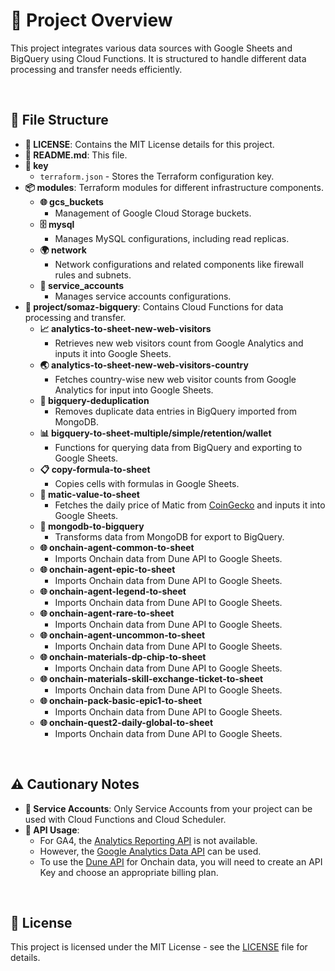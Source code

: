 # 🚀 Project Overview

This project integrates various data sources with Google Sheets and BigQuery using Cloud Functions. It is structured to handle different data processing and transfer needs efficiently.

<br/>

## 📁 File Structure

- **📜 LICENSE**: Contains the MIT License details for this project.
- **📄 README.md**: This file.
- **🔑 key**
  - `terraform.json` - Stores the Terraform configuration key.
- **📦 modules**: Terraform modules for different infrastructure components.
  - **🌐 gcs_buckets**
    - Management of Google Cloud Storage buckets.
  - **🗄️ mysql**
    - Manages MySQL configurations, including read replicas.
  - **🌍 network**
    - Network configurations and related components like firewall rules and subnets.
  - **🔐 service_accounts**
    - Manages service accounts configurations.
- **🔧 project/somaz-bigquery**: Contains Cloud Functions for data processing and transfer.
  - **📈 analytics-to-sheet-new-web-visitors**
    - Retrieves new web visitors count from Google Analytics and inputs it into Google Sheets.
  - **🌏 analytics-to-sheet-new-web-visitors-country**
    - Fetches country-wise new web visitor counts from Google Analytics for input into Google Sheets.
  - **🔄 bigquery-deduplication**
    - Removes duplicate data entries in BigQuery imported from MongoDB.
  - **📊 bigquery-to-sheet-multiple/simple/retention/wallet**
    - Functions for querying data from BigQuery and exporting to Google Sheets.
  - **📋 copy-formula-to-sheet**
    - Copies cells with formulas in Google Sheets.
  - **💱 matic-value-to-sheet**
    - Fetches the daily price of Matic from [CoinGecko](https://www.coingecko.com/ko/%EC%BD%94%EC%9D%B8/polygon/historical_data#panel) and inputs it into Google Sheets.
  - **🔄 mongodb-to-bigquery**
    - Transforms data from MongoDB for export to BigQuery.
  - **🌐 onchain-agent-common-to-sheet**
    - Imports Onchain data from Dune API to Google Sheets.
  - **🌐 onchain-agent-epic-to-sheet**
    - Imports Onchain data from Dune API to Google Sheets.
  - **🌐 onchain-agent-legend-to-sheet**
    - Imports Onchain data from Dune API to Google Sheets.
  - **🌐 onchain-agent-rare-to-sheet**
    - Imports Onchain data from Dune API to Google Sheets.
  - **🌐 onchain-agent-uncommon-to-sheet**
    - Imports Onchain data from Dune API to Google Sheets.
  - **🌐 onchain-materials-dp-chip-to-sheet**
    - Imports Onchain data from Dune API to Google Sheets.
  - **🌐 onchain-materials-skill-exchange-ticket-to-sheet**
    - Imports Onchain data from Dune API to Google Sheets.
  - **🌐 onchain-pack-basic-epic1-to-sheet**
    - Imports Onchain data from Dune API to Google Sheets.
  - **🌐 onchain-quest2-daily-global-to-sheet**
    - Imports Onchain data from Dune API to Google Sheets.

<br/>

## ⚠️ Cautionary Notes

- **🔐 Service Accounts**: Only Service Accounts from your project can be used with Cloud Functions and Cloud Scheduler.
- **🔗 API Usage**: 
  - For GA4, the [Analytics Reporting API](https://console.cloud.google.com/apis/api/analyticsreporting.googleapis.com/overview?hl=ko&project=mgmt-2023&supportedpurview=project) is not available.
  - However, the [Google Analytics Data API](https://console.cloud.google.com/apis/api/analyticsdata.googleapis.com/overview?hl=ko&project=mgmt-2023&supportedpurview=project) can be used.
  - To use the [Dune API](https://dune.com/docs/api/) for Onchain data, you will need to create an API Key and choose an appropriate billing plan.

<br/>

## 📜 License

This project is licensed under the MIT License - see the [LICENSE](LICENSE) file for details.
